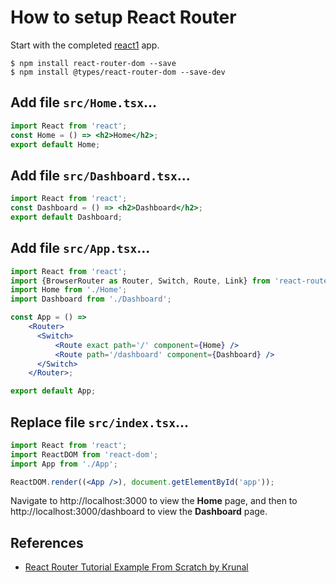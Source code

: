 # How to setup React Router

Start with the completed [react1](https://github.com/davetemplin/react1) app.

```
$ npm install react-router-dom --save
$ npm install @types/react-router-dom --save-dev
```

## Add file `src/Home.tsx`...
```jsx
import React from 'react';
const Home = () => <h2>Home</h2>;
export default Home;
```

## Add file `src/Dashboard.tsx`...
```jsx
import React from 'react';
const Dashboard = () => <h2>Dashboard</h2>;
export default Dashboard;
```

## Add file `src/App.tsx`...
```jsx
import React from 'react';
import {BrowserRouter as Router, Switch, Route, Link} from 'react-router-dom';
import Home from './Home';
import Dashboard from './Dashboard';

const App = () => 
    <Router>
      <Switch>
          <Route exact path='/' component={Home} />
          <Route path='/dashboard' component={Dashboard} />
      </Switch>
    </Router>;

export default App;
```

## Replace file `src/index.tsx`...
```jsx
import React from 'react';
import ReactDOM from 'react-dom';
import App from './App';

ReactDOM.render((<App />), document.getElementById('app'));
```

Navigate to http://localhost:3000 to view the **Home** page, and then to http://localhost:3000/dashboard to view the **Dashboard** page.


## References
* [React Router Tutorial Example From Scratch by Krunal](https://appdividend.com/2017/09/12/react-router-tutorial-example-scratch/)
